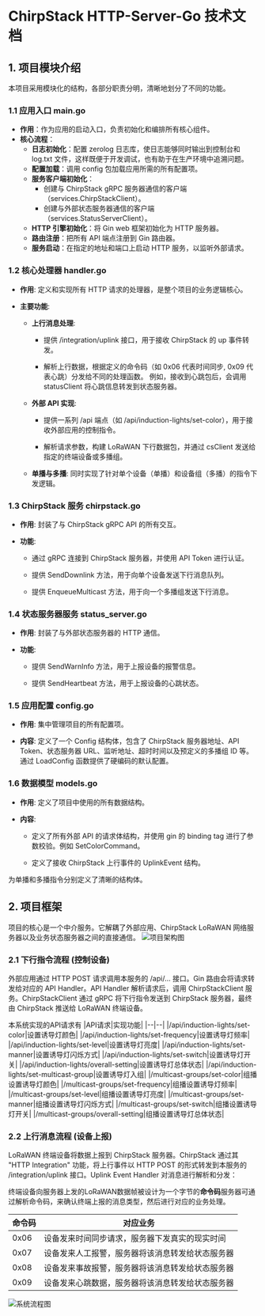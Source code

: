 # ChirpStack HTTP-Server-Go 技术文档
## 1. 项目模块介绍
本项目采用模块化的结构，各部分职责分明，清晰地划分了不同的功能。
### 1.1 应用入口 main.go

- **作用**：作为应用的启动入口，负责初始化和编排所有核心组件。
- **核心流程**：
    - **日志初始化**：配置 zerolog 日志库，使日志能够同时输出到控制台和 log.txt 文件，这样既便于开发调试，也有助于在生产环境中追溯问题。
    - **配置加载**：调用 config 包加载应用所需的所有配置项。
    - **服务客户端初始化**：
        - 创建与 ChirpStack gRPC 服务器通信的客户端（services.ChirpStackClient）。
        - 创建与外部状态服务器通信的客户端（services.StatusServerClient）。
    - **HTTP 引擎初始化**：将 Gin web 框架初始化为 HTTP 服务器。
    - **路由注册**：把所有 API 端点注册到 Gin 路由器。
    - **服务启动**：在指定的地址和端口上启动 HTTP 服务，以监听外部请求。

### 1.2 核心处理器 handler.go 

- **作用**: 定义和实现所有 HTTP 请求的处理器，是整个项目的业务逻辑核心。

- **主要功能**:

  - **上行消息处理**:

    - 提供 /integration/uplink 接口，用于接收 ChirpStack 的 up 事件转发。

    - 解析上行数据，根据定义的命令码（如 0x06 代表时间同步, 0x09 代表心跳）分发给不同的处理函数。
    例如，接收到心跳包后，会调用 statusClient 将心跳信息转发到状态服务器。

  - **外部 API 实现**:

    - 提供一系列 /api 端点（如 /api/induction-lights/set-color），用于接收外部应用的控制指令。

    - 解析请求参数，构建 LoRaWAN 下行数据包，并通过 csClient 发送给指定的终端设备或多播组。

  - **单播与多播**: 同时实现了针对单个设备（单播）和设备组（多播）的指令下发逻辑。

### 1.3 ChirpStack 服务 chirpstack.go

- **作用**: 封装了与 ChirpStack gRPC API 的所有交互。

- **功能**:

  - 通过 gRPC 连接到 ChirpStack 服务器，并使用 API Token 进行认证。

  - 提供 SendDownlink 方法，用于向单个设备发送下行消息队列。

  - 提供 EnqueueMulticast 方法，用于向一个多播组发送下行消息。

### 1.4 状态服务器服务 status_server.go

- **作用**: 封装了与外部状态服务器的 HTTP 通信。

- **功能**:

  - 提供 SendWarnInfo 方法，用于上报设备的报警信息。

  - 提供 SendHeartbeat 方法，用于上报设备的心跳状态。

### 1.5 应用配置 config.go

- **作用**: 集中管理项目的所有配置项。

- **内容**: 定义了一个 Config 结构体，包含了 ChirpStack 服务器地址、API Token、状态服务器 URL、监听地址、超时时间以及预定义的多播组 ID 等。通过 LoadConfig 函数提供了硬编码的默认配置。

### 1.6 数据模型 models.go

- **作用**: 定义了项目中使用的所有数据结构。

- **内容**:

  - 定义了所有外部 API 的请求体结构，并使用 gin 的 binding tag 进行了参数校验。例如 SetColorCommand。

  - 定义了接收 ChirpStack 上行事件的 UplinkEvent 结构。

为单播和多播指令分别定义了清晰的结构体。
## 2. 项目框架
项目的核心是一个中介服务。它解耦了外部应用、ChirpStack LoRaWAN 网络服务器以及业务状态服务器之间的直接通信。
![项目架构图](./pics/ChirpStack%20HTTP-Server-Go框架图.png)
### 2.1 下行指令流程 (控制设备)
外部应用通过 HTTP POST 请求调用本服务的 /api/... 接口。Gin 路由会将请求转发给对应的 API Handler。API Handler 解析请求后，调用 ChirpStackClient 服务。ChirpStackClient 通过 gRPC 将下行指令发送到 ChirpStack 服务器，最终由 ChirpStack 推送给 LoRaWAN 终端设备。

本系统实现的API请求有
|API请求|实现功能|
|--|--|
|/api/induction-lights/set-color|设置诱导灯颜色|
|/api/induction-lights/set-frequency|设置诱导灯频率|
|/api/induction-lights/set-level|设置诱导灯亮度|
|/api/induction-lights/set-manner|设置诱导灯闪烁方式|
|/api/induction-lights/set-switch|设置诱导灯开关|
|/api/induction-lights/overall-setting|设置诱导灯总体状态|
|/api/induction-lights/set-multicast-group|设置诱导灯入组|
|/multicast-groups/set-color|组播设置诱导灯颜色|
|/multicast-groups/set-frequency|组播设置诱导灯频率|
|/multicast-groups/set-level|组播设置诱导灯亮度|
|/multicast-groups/set-manner|组播设置诱导灯闪烁方式|
|/multicast-groups/set-switch|组播设置诱导灯开关|
|/multicast-groups/overall-setting|组播设置诱导灯总体状态|

### 2.2 上行消息流程 (设备上报)
LoRaWAN 终端设备将数据上报到 ChirpStack 服务器。ChirpStack 通过其 "HTTP Integration" 功能，将上行事件以 HTTP POST 的形式转发到本服务的 /integration/uplink 接口。Uplink Event Handler 对消息进行解析和分发：

终端设备向服务器上发的LoRaWAN数据帧被设计为一个字节的**命令码**服务器可通过解析命令码，来确认终端上报的消息类型，然后进行对应的业务处理。

|命令码|对应业务|
|--|--|
|0x06|设备发来时间同步请求，服务器下发真实的现实时间|
|0x07|设备发来人工报警，服务器将该消息转发给状态服务器|
|0x08|设备发来事故报警，服务器将该消息转发给状态服务器|
|0x09|设备发来心跳数据，服务器将该消息转发给状态服务器|

![系统流程图](./pics/httpserver.drawio.png)